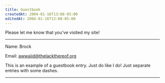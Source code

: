 ```yaml
---
title: Guestbook
createdAt: 2004-01-16T13:08-05:00
editedAt: 2004-01-16T13:08-05:00
---
```


Please let me know that you've visited my site!

----

Name: Brock

Email: awwaiid@thelackthereof.org

This is an example of a guestbook entry. Just do like I do! Just separate entries with some dashes.

----



